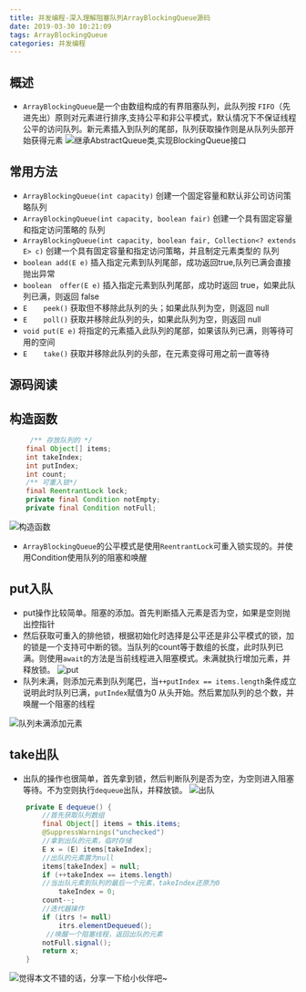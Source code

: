 ```yaml
---
title: 并发编程-深入理解阻塞队列ArrayBlockingQueue源码
date: 2019-03-30 10:21:09
tags: ArrayBlockingQueue
categories: 并发编程
---
```


## 概述
* `ArrayBlockingQueue`是一个由数组构成的有界阻塞队列，此队列按 `FIFO`（先进先出）原则对元素进行排序,支持公平和非公平模式，默认情况下不保证线程公平的访问队列。新元素插入到队列的尾部，队列获取操作则是从队列头部开始获得元素
  ![继承AbstractQueue类,实现BlockingQueue接口](http://wx1.sinaimg.cn/large/006b7Nxngy1g1w8723xluj30fg01mmy3.jpg)
## 常用方法
* `ArrayBlockingQueue(int capacity)`  创建一个固定容量和默认非公司访问策略队列
* `ArrayBlockingQueue(int capacity, boolean fair)`  创建一个具有固定容量和指定访问策略的 队列
* `ArrayBlockingQueue(int capacity, boolean fair, Collection<? extends E> c)` 创建一个具有固定容量和指定访问策略，并且制定元素类型的 队列
* `boolean add(E e)` 插入指定元素到队列尾部，成功返回true,队列已满会直接抛出异常
* `boolean	offer(E e)` 插入指定元素到队列尾部，成功时返回 true，如果此队列已满，则返回 false
* `E	peek()`  获取但不移除此队列的头；如果此队列为空，则返回 null
* `E	poll()`  获取并移除此队列的头，如果此队列为空，则返回 null
* `void	put(E e)`    将指定的元素插入此队列的尾部，如果该队列已满，则等待可用的空间
* `E	take()` 获取并移除此队列的头部，在元素变得可用之前一直等待

## 源码阅读
## 构造函数

```java
     /** 存放队列的 */
    final Object[] items;
    int takeIndex;
    int putIndex;
    int count;
    /** 可重入锁*/
    final ReentrantLock lock;
    private final Condition notEmpty;
    private final Condition notFull;
```

![构造函数](http://wx1.sinaimg.cn/large/006b7Nxngy1g1w8814qlcj30h90astgb.jpg)
* `ArrayBlockingQueue`的公平模式是使用`ReentrantLock`可重入锁实现的。并使用Condition使用队列的阻塞和唤醒
## put入队
* put操作比较简单。阻塞的添加。首先判断插入元素是否为空，如果是空则抛出控指针
* 然后获取可重入的排他锁，根据初始化时选择是公平还是非公平模式的锁，加的锁是一个支持可中断的锁。当队列的count等于数组的长度，此时队列已满。则使用`await`的方法是当前线程进入阻塞模式。未满就执行增加元素，并释放锁。
  ![put](http://wx1.sinaimg.cn/large/006b7Nxngy1g1w88ty60dj30c005wtbi.jpg)
* 队列未满，则添加元素到队列尾巴，当`++putIndex == items.length`条件成立说明此时队列已满，`putIndex`赋值为0 从头开始。然后累加队列的总个数，并唤醒一个阻塞的线程

![队列未满添加元素](http://wx1.sinaimg.cn/large/006b7Nxngy1g1w89x8h87j30au04q0us.jpg)

## take出队

* 出队的操作也很简单，首先拿到锁，然后判断队列是否为空，为空则进入阻塞等待。不为空则执行`dequeue`出队，并释放锁。
  ![出队](http://wx1.sinaimg.cn/large/006b7Nxngy1g1w8ahc4xij30ck05odil.jpg)
```java
    private E dequeue() {
    	//首先获取队列数组
        final Object[] items = this.items;
        @SuppressWarnings("unchecked")
        //拿到出队的元素，临时存储
        E x = (E) items[takeIndex];
        //出队的元素置为null
        items[takeIndex] = null;
        if (++takeIndex == items.length)
        //当出队元素到队列的最后一个元素，takeIndex还原为0
            takeIndex = 0;
        count--;
        //迭代器操作
        if (itrs != null)
            itrs.elementDequeued();
         //唤醒一个阻塞线程，返回出队的元素
        notFull.signal();
        return x;
    }
```

![觉得本文不错的话，分享一下给小伙伴吧~](http://wx1.sinaimg.cn/large/006b7Nxngy1g1eu6ewhl9j30760763yz.jpg)
